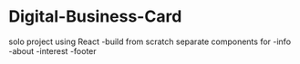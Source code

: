 # Digital-Business-Card

solo project using React
-build from scratch
separate components for
-info
-about
-interest
-footer
